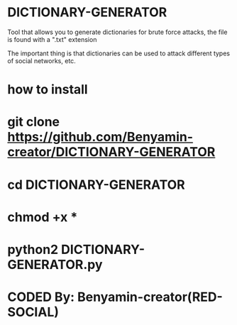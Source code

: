 # DICTIONARY-GENERATOR

Tool that allows you to generate
dictionaries for brute force attacks,
the file is found with a ".txt" extension

The important thing is that dictionaries
can be used to attack different types 
of social networks, etc.

# how to install

# git clone https://github.com/Benyamin-creator/DICTIONARY-GENERATOR

# cd DICTIONARY-GENERATOR

# chmod +x *

# python2 DICTIONARY-GENERATOR.py

# CODED By: Benyamin-creator(RED-SOCIAL)
